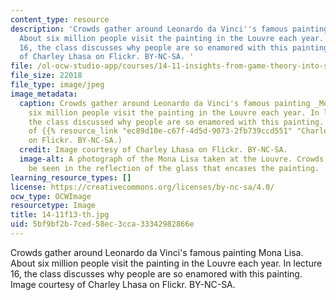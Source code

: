 ```yaml
---
content_type: resource
description: 'Crowds gather around Leonardo da Vinci''s famous painting Mona Lisa.
  About six million people visit the painting in the Louvre each year. In lecture
  16, the class discusses why people are so enamored with this painting. Image courtesy
  of Charley Lhasa on Flickr. BY-NC-SA. '
file: /ol-ocw-studio-app/courses/14-11-insights-from-game-theory-into-social-behavior-fall-2013/5bf9bf2b7ced58ec3cca33342982866e_14-11f13-th.jpg
file_size: 22018
file_type: image/jpeg
image_metadata:
  caption: Crowds gather around Leonardo da Vinci's famous painting _Mona Lisa_. About
    six million people visit the painting in the Louvre each year. In lecture 16,
    the class discussed why people are so enamored with this painting. (Image courtesy
    of {{% resource_link "ec89d10e-c67f-4d5d-9073-2fb739ccd551" "Charley Lhasa" %}}
    on Flickr. BY-NC-SA.)
  credit: Image courtesy of Charley Lhasa on Flickr. BY-NC-SA.
  image-alt: A photograph of the Mona Lisa taken at the Louvre. Crowds of people can
    be seen in the reflection of the glass that encases the painting.
learning_resource_types: []
license: https://creativecommons.org/licenses/by-nc-sa/4.0/
ocw_type: OCWImage
resourcetype: Image
title: 14-11f13-th.jpg
uid: 5bf9bf2b-7ced-58ec-3cca-33342982866e
---
```

Crowds gather around Leonardo da Vinci's famous painting Mona Lisa. About six million people visit the painting in the Louvre each year. In lecture 16, the class discusses why people are so enamored with this painting. Image courtesy of Charley Lhasa on Flickr. BY-NC-SA. 